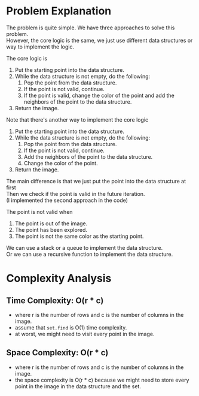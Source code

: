 # Problem Explanation

The problem is quite simple. We have three approaches to solve this problem.<br>
However, the core logic is the same, we just use different data structures or way to implement the logic.<br>

The core logic is
1. Put the starting point into the data structure.
2. While the data structure is not empty, do the following:
    1. Pop the point from the data structure.
    2. If the point is not valid, continue.
    3. If the point is valid, change the color of the point and add the neighbors of the point to the data structure.
3. Return the image.

Note that there's another way to implement the core logic
1. Put the starting point into the data structure.
2. While the data structure is not empty, do the following:
    1. Pop the point from the data structure.
    2. If the point is not valid, continue.
    3. Add the neighbors of the point to the data structure.
    4. Change the color of the point.
3. Return the image.

The main difference is that we just put the point into the data structure at first<br>
Then we check if the point is valid in the future iteration.<br>
(I implemented the second approach in the code)<br>

The point is not valid when
1. The point is out of the image.
2. The point has been explored.
3. The point is not the same color as the starting point.

We can use a stack or a queue to implement the data structure.<br>
Or we can use a recursive function to implement the data structure.<br>

# Complexity Analysis
## Time Complexity: O(r * c)
- where r is the number of rows and c is the number of columns in the image.
- assume that `set.find` is O(1) time complexity.
- at worst, we might need to visit every point in the image.

## Space Complexity: O(r * c)
- where r is the number of rows and c is the number of columns in the image.
- the space complexity is O(r * c) because we might need to store every point in the image in the data structure and the set.